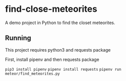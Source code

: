# find-close-meteorites
A demo project in Python to find the closet meteorites.

## Running

This project requires python3 and requests package

First, install pipenv and then requests package

`pip3 install pipenv`
`pipenv install requests`
`pipenv run meteor/find_meteorites.py`
